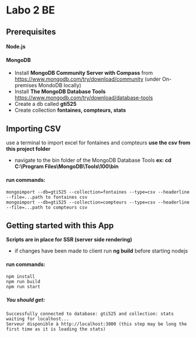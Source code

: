 # Labo 2 BE

## Prerequisites

#### Node.js
#### MongoDB 

- Install <b>MongoDB Community Server with Compass</b> from https://www.mongodb.com/try/download/community
(under On-premises  MondoDB locally)
- Install <b>The MongoDB Database Tools</b> https://www.mongodb.com/try/download/database-tools
- Create a db called <b>gti525</b>
- Create collection <b>fontaines, compteurs, stats</b>
## Importing CSV
use a terminal to import excel for fontaines and compteurs <b> use the csv from this project folder</b>

- navigate to the bin folder of the MongoDB Database Tools
  <b>ex: cd C:\Program Files\MongoDB\Tools\100\bin</b>
#### run commands:
    mongoimport --db=gti525 --collection=fontaines --type=csv --headerline --file=...path to fontaines csv
    mongoimport --db=gti525 --collection=compteurs --type=csv --headerline --file=...path to compteurs csv


## Getting started with this App
<b>Scripts are in place for SSR (server side rendering)</b>
- if changes have been made to client run <b>ng build</b> before starting nodejs
#### run commands:
    npm install
    npm run build
    npm run start
##### You should get:
    Successfully connected to database: gti525 and collection: stats
    waiting for localhost...
    Serveur disponible à http://localhost:3000 (this step may be long the first time as it is loading the stats)

